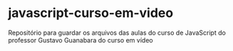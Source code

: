 # javascript-curso-em-video

Repositório para guardar os arquivos das aulas do curso de JavaScript do professor Gustavo Guanabara do curso em vídeo
